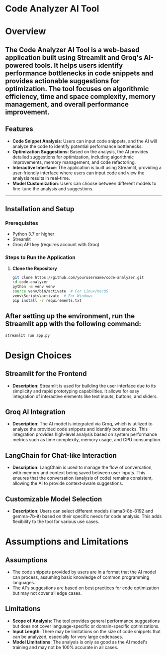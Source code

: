 
# Code Analyzer AI Tool

# Overview

The **Code Analyzer AI Tool is a web-based application built using Streamlit and Groq's AI-powered tools.
It helps users identify performance bottlenecks in code snippets and provides actionable suggestions for optimization. 
The tool focuses on algorithmic efficiency, time and space complexity, memory management, and overall performance improvement.**
---

## Features

- **Code Snippet Analysis**: Users can input code snippets, and the AI will analyze the code to identify potential performance bottlenecks.
- **Optimization Suggestions**: Based on the analysis, the AI provides detailed suggestions for optimization, including algorithmic improvements, memory management, and code refactoring.
- **Interactive Interface**: The application is built using Streamlit, providing a user-friendly interface where users can input code and view the analysis results in real-time.
- **Model Customization**: Users can choose between different models to fine-tune the analysis and suggestions.

---

## Installation and Setup

### Prerequisites

- Python 3.7 or higher
- Streamlit
- Groq API key (requires account with Groq)

### Steps to Run the Application

1. **Clone the Repository**

   ```bash
   git clone https://github.com/yourusername/code-analyzer.git
   cd code-analyzer
   python -m venv venv
   source venv/bin/activate  # For Linux/MacOS
   venv\Scripts\activate  # For Windows
   pip install -r requirements.txt
   ```


## After setting up the environment, run the Streamlit app with the following command:

```bash
streamlit run app.py

```

# Design Choices

## Streamlit for the Frontend
- **Description**: Streamlit is used for building the user interface due to its simplicity and rapid prototyping capabilities. It allows for easy integration of interactive elements like text inputs, buttons, and sliders.

## Groq AI Integration
- **Description**: The AI model is integrated via Groq, which is utilized to analyze the provided code snippets and identify bottlenecks. This integration provides high-level analysis based on system performance metrics such as time complexity, memory usage, and CPU consumption.

## LangChain for Chat-like Interaction
- **Description**: LangChain is used to manage the flow of conversation, with memory and context being saved between user inputs. This ensures that the conversation (analysis of code) remains consistent, allowing the AI to provide context-aware suggestions.

## Customizable Model Selection
- **Description**: Users can select different models (llama3-8b-8192 and gemma-7b-it) based on their specific needs for code analysis. This adds flexibility to the tool for various use cases.

# Assumptions and Limitations

## Assumptions
- The code snippets provided by users are in a format that the AI model can process, assuming basic knowledge of common programming languages.
- The AI's suggestions are based on best practices for code optimization but may not cover all edge cases.

## Limitations
- **Scope of Analysis**: The tool provides general performance suggestions but does not cover language-specific or domain-specific optimizations.
- **Input Length**: There may be limitations on the size of code snippets that can be analyzed, especially for very large codebases.
- **Model Limitations**: The analysis is only as good as the AI model's training and may not be 100% accurate in all cases.
